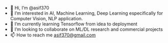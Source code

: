 - 👋 Hi, I’m @asif370
- 👀 I’m interested in AI, Machine Learning, Deep Learning especifically for Computer Vision, NLP application. 
- 🌱 I’m currently learning Tensorflow from idea to deployment
- 💞️ I’m looking to collaborate on ML/DL research and commercial projects 
- 📫 How to reach me asif370@gmail.com

<!---
asif370/asif370 is a ✨ special ✨ repository because its `README.md` (this file) appears on your GitHub profile.
You can click the Preview link to take a look at your changes.
--->
